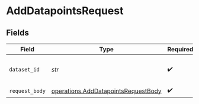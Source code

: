 # AddDatapointsRequest


## Fields

| Field                                                                                      | Type                                                                                       | Required                                                                                   | Description                                                                                |
| ------------------------------------------------------------------------------------------ | ------------------------------------------------------------------------------------------ | ------------------------------------------------------------------------------------------ | ------------------------------------------------------------------------------------------ |
| `dataset_id`                                                                               | *str*                                                                                      | :heavy_check_mark:                                                                         | The unique identifier of the dataset to add datapoints to like `663876ec4611c47f4970f0c3`  |
| `request_body`                                                                             | [operations.AddDatapointsRequestBody](../../models/operations/adddatapointsrequestbody.md) | :heavy_check_mark:                                                                         | N/A                                                                                        |